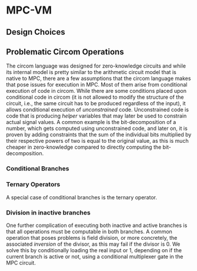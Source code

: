# MPC-VM

## Design Choices

## Problematic Circom Operations

The circom language was designed for zero-knowledge circuits and while its internal model is pretty similar to the arithmetic circuit model that is native to MPC, there are a few assumptions that the circom language makes that pose issues for execution in MPC. Most of them arise from conditional execution of code in circom. While there are some conditions placed upon conditional code in circom (it is not allowed to modify the structure of the circuit, i.e., the same circuit has to be produced regardless of the input), it allows conditional execution of *unconstrained* code. Unconstrained code is code that is producing *helper* variables that may later be used to constrain actual signal values. A common example is the bit-decomposition of a number, which gets computed using unconstrained code, and later on, it is proven by adding constraints that the sum of the individual bits multiplied by their respective powers of two is equal to the original value, as this is much cheaper in zero-knowledge compared to directly computing the bit-decomposition.

### Conditional Branches

### Ternary Operators

A special case of conditional branches is the ternary operator.

### Division in inactive branches

One further complication of executing both inactive and active branches is that all operations must be computable in both branches. A common operation that poses problems is field division, or more concretely, the associated *inversion* of the divisor, as this may fail if the divisor is 0.
We solve this by conditionally loading the real input or 1, depending on if the current branch is active or not, using a conditional multiplexer gate in the MPC circuit.
